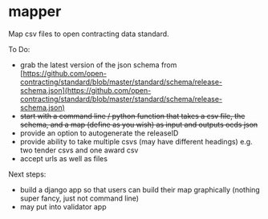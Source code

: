 mapper
======

Map csv files to open contracting data standard.

To Do:
- grab the latest version of the json schema from [https://github.com/open-contracting/standard/blob/master/standard/schema/release-schema.json](https://github.com/open-contracting/standard/blob/master/standard/schema/release-schema.json)
- ~~start with a command line / python function that takes a csv file, the schema, and a map (define as you wish) as input and outputs ocds json~~
- provide an option to autogenerate the releaseID
- provide ability to take multiple csvs (may have different headings) e.g. two tender csvs and one award csv
- accept urls as well as files

Next steps:
- build a django app so that users can build their map graphically (nothing super fancy, just not command line)
- may put into validator app
